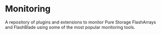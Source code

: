 # Monitoring
A repository of plugins and extensions to monitor Pure Storage FlashArrays and FlashBlade using some of the most popular monitoring tools.
